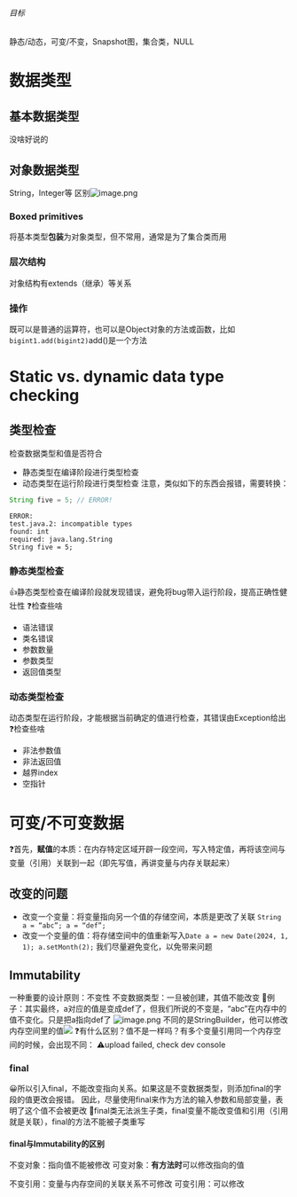 ###### 目标
静态/动态，可变/不变，Snapshot图，集合类，NULL
# 数据类型
## 基本数据类型
没啥好说的
## 对象数据类型
String，Integer等
区别![image.png](https://s2.loli.net/2024/05/26/9EFUAtrvbKayho3.png)
### Boxed primitives
将基本类型**包装**为对象类型，但不常用，通常是为了集合类而用
### 层次结构
对象结构有extends（继承）等关系
### 操作
既可以是普通的运算符，也可以是Object对象的方法或函数，比如`bigint1.add(bigint2)`add()是一个方法
# Static vs. dynamic data type checking
## 类型检查
检查数据类型和值是否符合
+ 静态类型在编译阶段进行类型检查
+ 动态类型在运行阶段进行类型检查
注意，类似如下的东西会报错，需要转换：
```Java
String five = 5; // ERROR!
```
```
ERROR:
test.java.2: incompatible types 
found: int
required: java.lang.String
String five = 5;
```
### 静态类型检查
👍静态类型检查在编译阶段就发现错误，避免将bug带入运行阶段，提高正确性健壮性
❓检查些啥
+ 语法错误
+ 类名错误
+ 参数数量
+ 参数类型
+ 返回值类型
### 动态类型检查
动态类型在运行阶段，才能根据当前确定的值进行检查，其错误由Exception给出
❓检查些啥
+ 非法参数值
+ 非法返回值
+ 越界index
+ 空指针
# 可变/不可变数据
❓首先，**赋值**的本质：在内存特定区域开辟一段空间，写入特定值，再将该空间与变量（引用）关联到一起（即先写值，再讲变量与内存关联起来）
## 改变的问题
+ 改变一个变量：将变量指向另一个值的存储空间，本质是更改了关联
  `String a = “abc”; a = “def”;`
+ 改变一个变量的值：将存储空间中的值重新写入`Date a = new Date(2024, 1, 1); a.setMonth(2);`
我们尽量避免变化，以免带来问题
## Immutability
一种重要的设计原则：不变性
不变数据类型：一旦被创建，其值不能改变
🌰例子：其实最终，a对应的值是变成def了，但我们所说的不变是，“abc”在内存中的值不变化。只是把a指向def了
![image.png](https://s2.loli.net/2024/05/27/NlkCZeqhbaDjX5B.png)
不同的是StringBuilder，他可以修改内存空间里的值![](https://s2.loli.net/2024/05/27/zPJxpsVTHjo6iWZ.png)
❓有什么区别？值不是一样吗？有多个变量引用同一个内存空间的时候，会出现不同：
⚠️upload failed, check dev console

### final
😀所以引入final，不能改变指向关系。如果这是不变数据类型，则添加final的字段的值更改会报错。
因此，尽量使用final来作为方法的输入参数和局部变量，表明了这个值不会被更改
📕final类无法派生子类，final变量不能改变值和引用（引用就是关联），final的方法不能被子类重写
#### final与Immutability的区别
不变对象：指向值不能被修改
可变对象：**有方法时**可以修改指向的值

不变引用：变量与内存空间的关联关系不可修改
可变引用：可以修改


